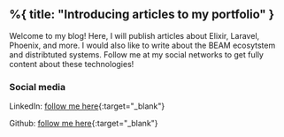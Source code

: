 %{
    title: "Introducing articles to my portfolio"
}
---

Welcome to my blog! Here, I will publish articles about Elixir, Laravel, Phoenix, and more. I would also like to write about the BEAM ecosytstem and distribtuted systems. Follow me at my social networks to get fully content about these technologies!

<h3 class="text-lg font-semibold">Social media</h3>

LinkedIn: [follow me here](https://www.linkedin.com/in/pedro-henrique-fonseca-991812206/){:target="_blank"}

Github: [follow me here](https://github.com/pedrohfonseca81){:target="_blank"}
